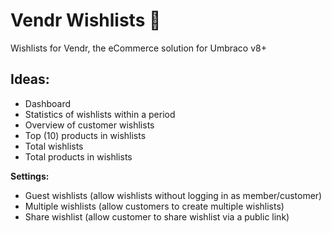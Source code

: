 # Vendr Wishlists :memo:
Wishlists for Vendr, the eCommerce solution for Umbraco v8+

## Ideas:

- Dashboard
- Statistics of wishlists within a period
- Overview of customer wishlists
- Top (10) products in wishlists
- Total wishlists
- Total products in wishlists

**Settings:**
- Guest wishlists (allow wishlists without logging in as member/customer)
- Multiple wishlists (allow customers to create multiple wishlists)
- Share wishlist (allow customer to share wishlist via a public link)
